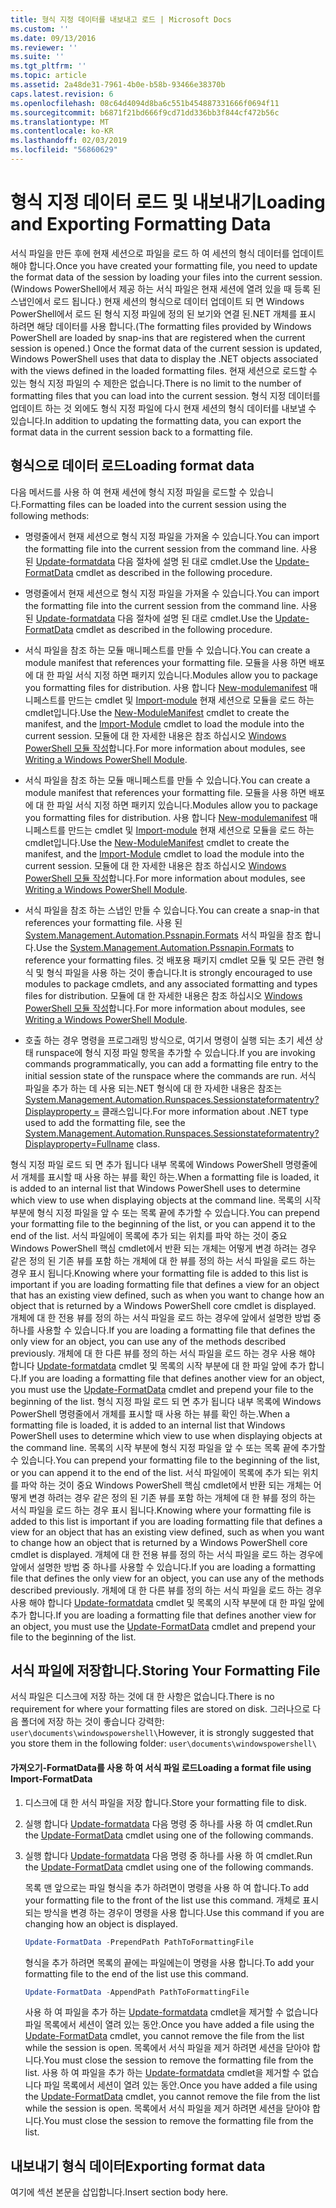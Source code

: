 ```yaml
---
title: 형식 지정 데이터를 내보내고 로드 | Microsoft Docs
ms.custom: ''
ms.date: 09/13/2016
ms.reviewer: ''
ms.suite: ''
ms.tgt_pltfrm: ''
ms.topic: article
ms.assetid: 2a48de31-7961-4b0e-b58b-93466e38370b
caps.latest.revision: 6
ms.openlocfilehash: 08c64d4094d8ba6c551b454887331666f0694f11
ms.sourcegitcommit: b6871f21bd666f9cd71dd336bb3f844cf472b56c
ms.translationtype: MT
ms.contentlocale: ko-KR
ms.lasthandoff: 02/03/2019
ms.locfileid: "56860629"
---
```

# <a name="loading-and-exporting-formatting-data"></a><span data-ttu-id="fbe60-102">형식 지정 데이터 로드 및 내보내기</span><span class="sxs-lookup"><span data-stu-id="fbe60-102">Loading and Exporting Formatting Data</span></span>

<span data-ttu-id="fbe60-103">서식 파일을 만든 후에 현재 세션으로 파일을 로드 하 여 세션의 형식 데이터를 업데이트 해야 합니다.</span><span class="sxs-lookup"><span data-stu-id="fbe60-103">Once you have created your formatting file, you need to update the format data of the session by loading your files into the current session.</span></span> <span data-ttu-id="fbe60-104">(Windows PowerShell에서 제공 하는 서식 파일은 현재 세션에 열려 있을 때 등록 된 스냅인에서 로드 됩니다.) 현재 세션의 형식으로 데이터 업데이트 되 면 Windows PowerShell에서 로드 된 형식 지정 파일에 정의 된 보기와 연결 된.NET 개체를 표시 하려면 해당 데이터를 사용 합니다.</span><span class="sxs-lookup"><span data-stu-id="fbe60-104">(The formatting files provided by Windows PowerShell are loaded by snap-ins that are registered when the current session is opened.) Once the format data of the current session is updated, Windows PowerShell uses that data to display the .NET objects associated with the views defined in the loaded formatting files.</span></span> <span data-ttu-id="fbe60-105">현재 세션으로 로드할 수 있는 형식 지정 파일의 수 제한은 없습니다.</span><span class="sxs-lookup"><span data-stu-id="fbe60-105">There is no limit to the number of formatting files that you can load into the current session.</span></span> <span data-ttu-id="fbe60-106">형식 지정 데이터를 업데이트 하는 것 외에도 형식 지정 파일에 다시 현재 세션의 형식 데이터를 내보낼 수 있습니다.</span><span class="sxs-lookup"><span data-stu-id="fbe60-106">In addition to updating the formatting data, you can export the format data in the current session back to a formatting file.</span></span>

## <a name="loading-format-data"></a><span data-ttu-id="fbe60-107">형식으로 데이터 로드</span><span class="sxs-lookup"><span data-stu-id="fbe60-107">Loading format data</span></span>

<span data-ttu-id="fbe60-108">다음 메서드를 사용 하 여 현재 세션에 형식 지정 파일을 로드할 수 있습니다.</span><span class="sxs-lookup"><span data-stu-id="fbe60-108">Formatting files can be loaded into the current session using the following methods:</span></span>

- <span data-ttu-id="fbe60-109">명령줄에서 현재 세션으로 형식 지정 파일을 가져올 수 있습니다.</span><span class="sxs-lookup"><span data-stu-id="fbe60-109">You can import the formatting file into the current session from the command line.</span></span> <span data-ttu-id="fbe60-110">사용 된 [Update-formatdata](/powershell/module/Microsoft.PowerShell.Utility/Update-FormatData) 다음 절차에 설명 된 대로 cmdlet.</span><span class="sxs-lookup"><span data-stu-id="fbe60-110">Use the [Update-FormatData](/powershell/module/Microsoft.PowerShell.Utility/Update-FormatData) cmdlet as described in the following procedure.</span></span>
- <span data-ttu-id="fbe60-111">명령줄에서 현재 세션으로 형식 지정 파일을 가져올 수 있습니다.</span><span class="sxs-lookup"><span data-stu-id="fbe60-111">You can import the formatting file into the current session from the command line.</span></span> <span data-ttu-id="fbe60-112">사용 된 [Update-formatdata](/powershell/module/Microsoft.PowerShell.Utility/Update-FormatData) 다음 절차에 설명 된 대로 cmdlet.</span><span class="sxs-lookup"><span data-stu-id="fbe60-112">Use the [Update-FormatData](/powershell/module/Microsoft.PowerShell.Utility/Update-FormatData) cmdlet as described in the following procedure.</span></span>

- <span data-ttu-id="fbe60-113">서식 파일을 참조 하는 모듈 매니페스트를 만들 수 있습니다.</span><span class="sxs-lookup"><span data-stu-id="fbe60-113">You can create a module manifest that references your formatting file.</span></span> <span data-ttu-id="fbe60-114">모듈을 사용 하면 배포에 대 한 파일 서식 지정 하면 패키지 있습니다.</span><span class="sxs-lookup"><span data-stu-id="fbe60-114">Modules allow you to package you formatting files for distribution.</span></span> <span data-ttu-id="fbe60-115">사용 합니다 [New-modulemanifest](/powershell/module/Microsoft.PowerShell.Core/New-ModuleManifest) 매니페스트를 만드는 cmdlet 및 [Import-module](/powershell/module/Microsoft.PowerShell.Core/Import-Module) 현재 세션으로 모듈을 로드 하는 cmdlet입니다.</span><span class="sxs-lookup"><span data-stu-id="fbe60-115">Use the [New-ModuleManifest](/powershell/module/Microsoft.PowerShell.Core/New-ModuleManifest) cmdlet to create the manifest, and the [Import-Module](/powershell/module/Microsoft.PowerShell.Core/Import-Module) cmdlet to load the module into the current session.</span></span> <span data-ttu-id="fbe60-116">모듈에 대 한 자세한 내용은 참조 하십시오 [Windows PowerShell 모듈 작성](../module/writing-a-windows-powershell-module.md)합니다.</span><span class="sxs-lookup"><span data-stu-id="fbe60-116">For more information about modules, see [Writing a Windows PowerShell Module](../module/writing-a-windows-powershell-module.md).</span></span>
- <span data-ttu-id="fbe60-117">서식 파일을 참조 하는 모듈 매니페스트를 만들 수 있습니다.</span><span class="sxs-lookup"><span data-stu-id="fbe60-117">You can create a module manifest that references your formatting file.</span></span> <span data-ttu-id="fbe60-118">모듈을 사용 하면 배포에 대 한 파일 서식 지정 하면 패키지 있습니다.</span><span class="sxs-lookup"><span data-stu-id="fbe60-118">Modules allow you to package you formatting files for distribution.</span></span> <span data-ttu-id="fbe60-119">사용 합니다 [New-modulemanifest](/powershell/module/Microsoft.PowerShell.Core/New-ModuleManifest) 매니페스트를 만드는 cmdlet 및 [Import-module](/powershell/module/Microsoft.PowerShell.Core/Import-Module) 현재 세션으로 모듈을 로드 하는 cmdlet입니다.</span><span class="sxs-lookup"><span data-stu-id="fbe60-119">Use the [New-ModuleManifest](/powershell/module/Microsoft.PowerShell.Core/New-ModuleManifest) cmdlet to create the manifest, and the [Import-Module](/powershell/module/Microsoft.PowerShell.Core/Import-Module) cmdlet to load the module into the current session.</span></span> <span data-ttu-id="fbe60-120">모듈에 대 한 자세한 내용은 참조 하십시오 [Windows PowerShell 모듈 작성](../module/writing-a-windows-powershell-module.md)합니다.</span><span class="sxs-lookup"><span data-stu-id="fbe60-120">For more information about modules, see [Writing a Windows PowerShell Module](../module/writing-a-windows-powershell-module.md).</span></span>

- <span data-ttu-id="fbe60-121">서식 파일을 참조 하는 스냅인 만들 수 있습니다.</span><span class="sxs-lookup"><span data-stu-id="fbe60-121">You can create a snap-in that references your formatting file.</span></span> <span data-ttu-id="fbe60-122">사용 된 [System.Management.Automation.Pssnapin.Formats](/dotnet/api/System.Management.Automation.PSSnapIn.Formats) 서식 파일을 참조 합니다.</span><span class="sxs-lookup"><span data-stu-id="fbe60-122">Use the [System.Management.Automation.Pssnapin.Formats](/dotnet/api/System.Management.Automation.PSSnapIn.Formats) to reference your formatting files.</span></span> <span data-ttu-id="fbe60-123">것 배포용 패키지 cmdlet 모듈 및 모든 관련 형식 및 형식 파일을 사용 하는 것이 좋습니다.</span><span class="sxs-lookup"><span data-stu-id="fbe60-123">It is strongly encouraged to use modules to package cmdlets, and any associated formatting and types files for distribution.</span></span> <span data-ttu-id="fbe60-124">모듈에 대 한 자세한 내용은 참조 하십시오 [Windows PowerShell 모듈 작성](../module/writing-a-windows-powershell-module.md)합니다.</span><span class="sxs-lookup"><span data-stu-id="fbe60-124">For more information about modules, see [Writing a Windows PowerShell Module](../module/writing-a-windows-powershell-module.md).</span></span>

- <span data-ttu-id="fbe60-125">호출 하는 경우 명령을 프로그래밍 방식으로, 여기서 명령이 실행 되는 초기 세션 상태 runspace에 형식 지정 파일 항목을 추가할 수 있습니다.</span><span class="sxs-lookup"><span data-stu-id="fbe60-125">If you are invoking commands programmatically, you can add a formatting file entry to the initial session state of the runspace where the commands are run.</span></span> <span data-ttu-id="fbe60-126">서식 파일을 추가 하는 데 사용 되는.NET 형식에 대 한 자세한 내용은 참조는 [System.Management.Automation.Runspaces.Sessionstateformatentry? Displayproperty =](/dotnet/api/System.Management.Automation.Runspaces.SessionStateFormatEntry) 클래스입니다.</span><span class="sxs-lookup"><span data-stu-id="fbe60-126">For more information about .NET type used to add the formatting file, see the [System.Management.Automation.Runspaces.Sessionstateformatentry?Displayproperty=Fullname](/dotnet/api/System.Management.Automation.Runspaces.SessionStateFormatEntry) class.</span></span>

<span data-ttu-id="fbe60-127">형식 지정 파일 로드 되 면 추가 됩니다 내부 목록에 Windows PowerShell 명령줄에서 개체를 표시할 때 사용 하는 뷰를 확인 하는.</span><span class="sxs-lookup"><span data-stu-id="fbe60-127">When a formatting file is loaded, it is added to an internal list that Windows PowerShell uses to determine which view to use when displaying objects at the command line.</span></span> <span data-ttu-id="fbe60-128">목록의 시작 부분에 형식 지정 파일을 앞 수 또는 목록 끝에 추가할 수 있습니다.</span><span class="sxs-lookup"><span data-stu-id="fbe60-128">You can prepend your formatting file to the beginning of the list, or you can append it to the end of the list.</span></span> <span data-ttu-id="fbe60-129">서식 파일에이 목록에 추가 되는 위치를 파악 하는 것이 중요 Windows PowerShell 핵심 cmdlet에서 반환 되는 개체는 어떻게 변경 하려는 경우 같은 정의 된 기존 뷰를 포함 하는 개체에 대 한 뷰를 정의 하는 서식 파일을 로드 하는 경우  표시 됩니다.</span><span class="sxs-lookup"><span data-stu-id="fbe60-129">Knowing where your formatting file is added to this list is important if you are loading formatting file that defines a view for an object that has an existing view defined, such as when you want to change how an object that is returned by a Windows PowerShell core cmdlet is displayed.</span></span> <span data-ttu-id="fbe60-130">개체에 대 한 전용 뷰를 정의 하는 서식 파일을 로드 하는 경우에 앞에서 설명한 방법 중 하나를 사용할 수 있습니다.</span><span class="sxs-lookup"><span data-stu-id="fbe60-130">If you are loading a formatting file that defines the only view for an object, you can use any of the methods described previously.</span></span>  <span data-ttu-id="fbe60-131">개체에 대 한 다른 뷰를 정의 하는 서식 파일을 로드 하는 경우 사용 해야 합니다 [Update-formatdata](/powershell/module/Microsoft.PowerShell.Utility/Update-FormatData) cmdlet 및 목록의 시작 부분에 대 한 파일 앞에 추가 합니다.</span><span class="sxs-lookup"><span data-stu-id="fbe60-131">If you are loading a formatting file that defines another view for an object, you must use the [Update-FormatData](/powershell/module/Microsoft.PowerShell.Utility/Update-FormatData) cmdlet and prepend your file to the beginning of the list.</span></span>
<span data-ttu-id="fbe60-132">형식 지정 파일 로드 되 면 추가 됩니다 내부 목록에 Windows PowerShell 명령줄에서 개체를 표시할 때 사용 하는 뷰를 확인 하는.</span><span class="sxs-lookup"><span data-stu-id="fbe60-132">When a formatting file is loaded, it is added to an internal list that Windows PowerShell uses to determine which view to use when displaying objects at the command line.</span></span> <span data-ttu-id="fbe60-133">목록의 시작 부분에 형식 지정 파일을 앞 수 또는 목록 끝에 추가할 수 있습니다.</span><span class="sxs-lookup"><span data-stu-id="fbe60-133">You can prepend your formatting file to the beginning of the list, or you can append it to the end of the list.</span></span> <span data-ttu-id="fbe60-134">서식 파일에이 목록에 추가 되는 위치를 파악 하는 것이 중요 Windows PowerShell 핵심 cmdlet에서 반환 되는 개체는 어떻게 변경 하려는 경우 같은 정의 된 기존 뷰를 포함 하는 개체에 대 한 뷰를 정의 하는 서식 파일을 로드 하는 경우  표시 됩니다.</span><span class="sxs-lookup"><span data-stu-id="fbe60-134">Knowing where your formatting file is added to this list is important if you are loading formatting file that defines a view for an object that has an existing view defined, such as when you want to change how an object that is returned by a Windows PowerShell core cmdlet is displayed.</span></span> <span data-ttu-id="fbe60-135">개체에 대 한 전용 뷰를 정의 하는 서식 파일을 로드 하는 경우에 앞에서 설명한 방법 중 하나를 사용할 수 있습니다.</span><span class="sxs-lookup"><span data-stu-id="fbe60-135">If you are loading a formatting file that defines the only view for an object, you can use any of the methods described previously.</span></span>  <span data-ttu-id="fbe60-136">개체에 대 한 다른 뷰를 정의 하는 서식 파일을 로드 하는 경우 사용 해야 합니다 [Update-formatdata](/powershell/module/Microsoft.PowerShell.Utility/Update-FormatData) cmdlet 및 목록의 시작 부분에 대 한 파일 앞에 추가 합니다.</span><span class="sxs-lookup"><span data-stu-id="fbe60-136">If you are loading a formatting file that defines another view for an object, you must use the [Update-FormatData](/powershell/module/Microsoft.PowerShell.Utility/Update-FormatData) cmdlet and prepend your file to the beginning of the list.</span></span>

## <a name="storing-your-formatting-file"></a><span data-ttu-id="fbe60-137">서식 파일에 저장합니다.</span><span class="sxs-lookup"><span data-stu-id="fbe60-137">Storing Your Formatting File</span></span>

<span data-ttu-id="fbe60-138">서식 파일은 디스크에 저장 하는 것에 대 한 사항은 없습니다.</span><span class="sxs-lookup"><span data-stu-id="fbe60-138">There is no requirement for where your formatting files are stored on disk.</span></span> <span data-ttu-id="fbe60-139">그러나으로 다음 폴더에 저장 하는 것이 좋습니다 강력한: `user\documents\windowspowershell\`</span><span class="sxs-lookup"><span data-stu-id="fbe60-139">However, it is strongly suggested that you store them in the following folder: `user\documents\windowspowershell\`</span></span>

#### <a name="loading-a-format-file-using-import-formatdata"></a><span data-ttu-id="fbe60-140">가져오기-FormatData를 사용 하 여 서식 파일 로드</span><span class="sxs-lookup"><span data-stu-id="fbe60-140">Loading a format file using Import-FormatData</span></span>

1. <span data-ttu-id="fbe60-141">디스크에 대 한 서식 파일을 저장 합니다.</span><span class="sxs-lookup"><span data-stu-id="fbe60-141">Store your formatting file to disk.</span></span>

2. <span data-ttu-id="fbe60-142">실행 합니다 [Update-formatdata](/powershell/module/Microsoft.PowerShell.Utility/Update-FormatData) 다음 명령 중 하나를 사용 하 여 cmdlet.</span><span class="sxs-lookup"><span data-stu-id="fbe60-142">Run the [Update-FormatData](/powershell/module/Microsoft.PowerShell.Utility/Update-FormatData) cmdlet using one of the following commands.</span></span>
2. <span data-ttu-id="fbe60-143">실행 합니다 [Update-formatdata](/powershell/module/Microsoft.PowerShell.Utility/Update-FormatData) 다음 명령 중 하나를 사용 하 여 cmdlet.</span><span class="sxs-lookup"><span data-stu-id="fbe60-143">Run the [Update-FormatData](/powershell/module/Microsoft.PowerShell.Utility/Update-FormatData) cmdlet using one of the following commands.</span></span>

   <span data-ttu-id="fbe60-144">목록 맨 앞으로는 파일 형식을 추가 하려면이 명령을 사용 하 여 합니다.</span><span class="sxs-lookup"><span data-stu-id="fbe60-144">To add your formatting file to the front of the list use this command.</span></span> <span data-ttu-id="fbe60-145">개체로 표시 되는 방식을 변경 하는 경우이 명령을 사용 합니다.</span><span class="sxs-lookup"><span data-stu-id="fbe60-145">Use this command if you are changing how an object is displayed.</span></span>

   ```powershell
   Update-FormatData -PrependPath PathToFormattingFile
   ```

   <span data-ttu-id="fbe60-146">형식을 추가 하려면 목록의 끝에는 파일에는이 명령을 사용 합니다.</span><span class="sxs-lookup"><span data-stu-id="fbe60-146">To add your formatting file to the end of the list use this command.</span></span>

   ```powershell
   Update-FormatData -AppendPath PathToFormattingFile
   ```

   <span data-ttu-id="fbe60-147">사용 하 여 파일을 추가 하는 [Update-formatdata](/powershell/module/Microsoft.PowerShell.Utility/Update-FormatData) cmdlet을 제거할 수 없습니다 파일 목록에서 세션이 열려 있는 동안.</span><span class="sxs-lookup"><span data-stu-id="fbe60-147">Once you have added a file using the [Update-FormatData](/powershell/module/Microsoft.PowerShell.Utility/Update-FormatData) cmdlet, you cannot remove the file from the list while the session is open.</span></span> <span data-ttu-id="fbe60-148">목록에서 서식 파일을 제거 하려면 세션을 닫아야 합니다.</span><span class="sxs-lookup"><span data-stu-id="fbe60-148">You must close the session to remove the formatting file from the list.</span></span>
   <span data-ttu-id="fbe60-149">사용 하 여 파일을 추가 하는 [Update-formatdata](/powershell/module/Microsoft.PowerShell.Utility/Update-FormatData) cmdlet을 제거할 수 없습니다 파일 목록에서 세션이 열려 있는 동안.</span><span class="sxs-lookup"><span data-stu-id="fbe60-149">Once you have added a file using the [Update-FormatData](/powershell/module/Microsoft.PowerShell.Utility/Update-FormatData) cmdlet, you cannot remove the file from the list while the session is open.</span></span> <span data-ttu-id="fbe60-150">목록에서 서식 파일을 제거 하려면 세션을 닫아야 합니다.</span><span class="sxs-lookup"><span data-stu-id="fbe60-150">You must close the session to remove the formatting file from the list.</span></span>

## <a name="exporting-format-data"></a><span data-ttu-id="fbe60-151">내보내기 형식 데이터</span><span class="sxs-lookup"><span data-stu-id="fbe60-151">Exporting format data</span></span>

<span data-ttu-id="fbe60-152">여기에 섹션 본문을 삽입합니다.</span><span class="sxs-lookup"><span data-stu-id="fbe60-152">Insert section body here.</span></span>
